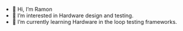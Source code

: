 - 👋 Hi, I’m Ramon
- 👀 I’m interested in Hardware design and testing.
- 🌱 I’m currently learning Hardware in the loop testing frameworks.


<!---
Ramonfevi/Ramonfevi is a ✨ special ✨ repository because its `README.md` (this file) appears on your GitHub profile.
You can click the Preview link to take a look at your changes.
--->
